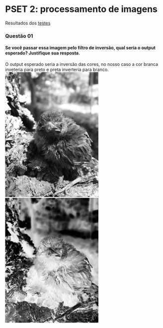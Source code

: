 # PSET 2: processamento de imagens
 Resultados dos [testes](https://github.com/danielsmar/UVV_Ling_Prog_CC3M/tree/main/PSET2/test_results/test_results_pset)

### Questão 01
#### Se você passar essa imagem pelo filtro de inversão, qual seria o output esperado? Justifique sua resposta.
O output esperado seria a inversão das cores, no nosso caso a cor branca inveteria para preto e preta inverteria para branco.
![sparrowchick](https://github.com/danielsmar/UVV_Ling_Prog_CC3M/blob/main/PSET2/test_results/test_results_pset/test_inverted/sparrowchick.png)
![sparrowchick_inverted](https://github.com/danielsmar/UVV_Ling_Prog_CC3M/blob/main/PSET2/test_results/test_results_pset/test_inverted/sparrowchick_inverted.png)
